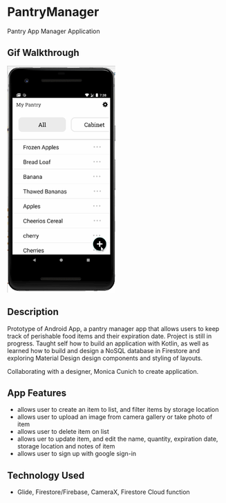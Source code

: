 # PantryManager
Pantry App Manager Application 

## Gif Walkthrough 

<img src="https://github.com/kallytang/PantryManager/blob/version1/general_gif.gif" width=250><br>

## Description 
Prototype of Android App, a pantry manager app that allows users to keep track of perishable food items and their expiration date. Project is still in progress. 
Taught self how to build an application with Kotlin, as well as learned how to build and design a NoSQL database in Firestore and exploring Material Design design components and styling of layouts. 

Collaborating with a designer, Monica Cunich to create application. 

## App Features
- allows user to create an item to list, and filter items by storage location
- allows user to upload an image from camera gallery or take photo of item
- allows user to delete item on list 
- allows uer to update item, and edit the name, quantity, expiration date, storage location and notes of item
- allows user to sign up with google sign-in 

## Technology Used 
- Glide, Firestore/Firebase, CameraX, Firestore Cloud function

## 
